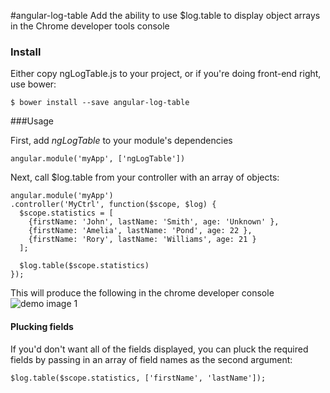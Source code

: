 #angular-log-table
Add the ability to use $log.table to display object arrays in the Chrome developer tools console

### Install
Either copy ngLogTable.js to your project, or if you're doing front-end right, use bower:
    
    $ bower install --save angular-log-table

###Usage

First, add *ngLogTable* to your module's dependencies

    angular.module('myApp', ['ngLogTable'])

Next, call $log.table from your controller with an array of objects:

    angular.module('myApp')
    .controller('MyCtrl', function($scope, $log) {
      $scope.statistics = [
        {firstName: 'John', lastName: 'Smith', age: 'Unknown' },
        {firstName: 'Amelia', lastName: 'Pond', age: 22 },
        {firstName: 'Rory', lastName: 'Williams', age: 21 }
      ];

      $log.table($scope.statistics)
    });

This will produce the following in the chrome developer console
![demo image 1](http://i.imgur.com/UDl3twL.png)

#### Plucking fields
If you'd don't want all of the fields displayed, you can pluck the required fields by passing in an array of field names as the second argument:

    $log.table($scope.statistics, ['firstName', 'lastName']);

